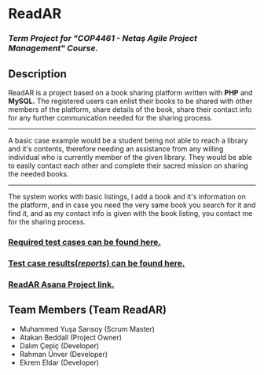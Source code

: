 # ReadAR
### _Term Project for "COP4461 - Netaş Agile Project Management" Course._
## Description
ReadAR is a project based on a book sharing platform written with __PHP__ and __MySQL.__ 
The registered users can enlist their books to be shared with other members of the platform, share details of the book, share their contact info for any further communication needed for the sharing process. 
***
A basic case example would be a student being not able to reach a library and it's contents, therefore needing an assistance from any willing individual who is currently member of the given library. They would be able to easily contact each other and complete their sacred mission on sharing the needed books.
***
The system works with basic listings, I add a book and it's information on the platform, and in case you need the very same book you search for it and find it, and as my contact info is given with the book listing, you contact me for the sharing process.

### [Required test cases can be found here.](https://github.com/Team-ReadAR/ReadAR/tree/master/ReadAR%20Tests "Test Cases for ReadAR")
### [Test case results(*reports*) can be found here.](https://github.com/Team-ReadAR/ReadAR/tree/master/ReadAR%20Test%20Results%20(Selenium) "Test Results for ReadAR")
### [ReadAR Asana Project link.](https://app.asana.com/0/461133111749573/461133111749573 "ReadAR")

## Team Members (Team ReadAR)
- Muhammed Yuşa Sarısoy (Scrum Master)
- Atakan Beddall (Project Owner)
- Dalım Çepiç (Developer)
- Rahman Ünver (Developer)
- Ekrem Eldar (Developer)

